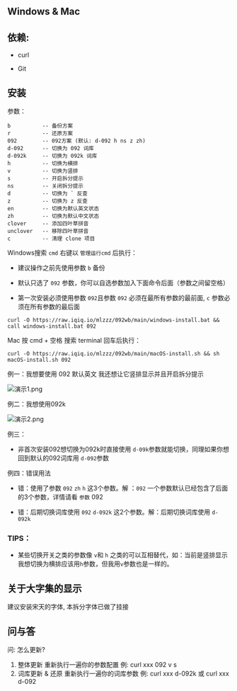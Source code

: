 ## Windows & Mac

## 依赖:

- curl

- Git

## 安装

参数：

```batch
b          -- 备份方案
r          -- 还原方案
092        -- 092方案 (默认: d-092 h ns z zh)
d-092      -- 切换为 092 词库
d-092k     -- 切换为 092k 词库
h          -- 切换为横排
v          -- 切换为竖排
s          -- 开启拆分提示
ns         -- 关闭拆分提示
d          -- 切换为 ` 反查
z          -- 切换为 z 反查
en         -- 切换为默认英文状态
zh         -- 切换为默认中文状态
clover     -- 添加四叶草拼音
unclover   -- 移除四叶草拼音
c          -- 清理 clone 项目
```

Windows搜索 `cmd` 右键以 `管理运行cmd` 后执行：

- 建议操作之前先使用参数 `b` 备份

- 默认只选了 `092` 参数，你可以自选参数加入下面命令后面（参数之间留空格）

- 第一次安装必须使用参数 `092`且参数 `092` 必须在最所有参数的最前面, `c` 参数必须在所有参数的最后面

```batch
curl -O https://raw.iqiq.io/mlzzz/092wb/main/windows-install.bat && call windows-install.bat 092
```

Mac 按 cmd + 空格 搜索 terminal 回车后执行：

```shell
curl -O https://raw.iqiq.io/mlzzz/092wb/main/macOS-install.sh && sh macOS-install.sh 092
```

例一：我想要使用 092 默认英文 我还想让它竖排显示并且开启拆分提示

![演示1.png](/Users/imac/Desktop/演示1.png)

例二：我想使用092k

![演示2.png](/Users/imac/Desktop/演示2.png)

例三：

- 非首次安装092想切换为092k时直接使用 `d-09k`参数就能切换，同理如果你想回到默认的092词库用 `d-092`参数

例四：错误用法 

- 错：使用了参数 `092`  `zh` `h`  这3个参数。解 ：`092` 一个参数默认已经包含了后面的3个参数，详情请看 `参数` 092

- 错：后期切换词库使用 `092`  `d-092k` 这2个参数。解：后期切换词库使用 `d-092k` 

### TIPS：

- 某些切换开关之类的参数像 `v`和 `h` 之类的可以互相替代，如：当前是竖排显示我想切换为横排应该用`h`参数，但我用`v`参数也是一样的。

## 关于大字集的显示

建议安装宋天的字体, 本拆分字体已做了挂接

## 问与答

问: 怎么更新?

1. 整体更新
   重新执行一遍你的参数配置
   例: curl xxx 092 v s
2. 词库更新 & 还原
   重新执行一遍你的词库参数
   例: curl xxx d-092k  或 curl xxx d-092
